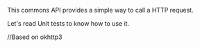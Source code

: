This commons API provides a simple way to call a HTTP request.

Let's read Unit tests to know how to use it.

//Based on okhttp3
